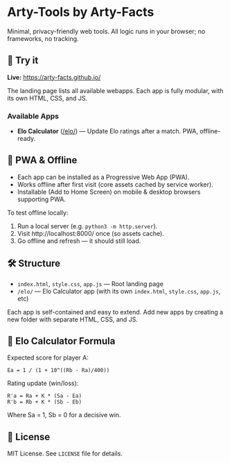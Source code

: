 # Arty-Tools by Arty-Facts

Minimal, privacy-friendly web tools. All logic runs in your browser; no frameworks, no tracking.

## 🚀 Try it

**Live:** https://arty-facts.github.io/

The landing page lists all available webapps. Each app is fully modular, with its own HTML, CSS, and JS.

### Available Apps

- **Elo Calculator** ([/elo/](https://arty-facts.github.io/elo/)) — Update Elo ratings after a match. PWA, offline-ready.

## 📱 PWA & Offline

- Each app can be installed as a Progressive Web App (PWA).
- Works offline after first visit (core assets cached by service worker).
- Installable (Add to Home Screen) on mobile & desktop browsers supporting PWA.

To test offline locally:
1. Run a local server (e.g. `python3 -m http.server`).
2. Visit http://localhost:8000/ once (so assets cache).
3. Go offline and refresh — it should still load.

## 🛠️ Structure

- `index.html`, `style.css`, `app.js` — Root landing page
- `/elo/` — Elo Calculator app (with its own `index.html`, `style.css`, `app.js`, etc)

Each app is self-contained and easy to extend. Add new apps by creating a new folder with separate HTML, CSS, and JS.

## 📏 Elo Calculator Formula

Expected score for player A:

```
Ea = 1 / (1 + 10^((Rb - Ra)/400))
```

Rating update (win/loss):

```
R'a = Ra + K * (Sa - Ea)
R'b = Rb + K * (Sb - Eb)
```

Where Sa = 1, Sb = 0 for a decisive win.

## 🪪 License

MIT License. See `LICENSE` file for details.